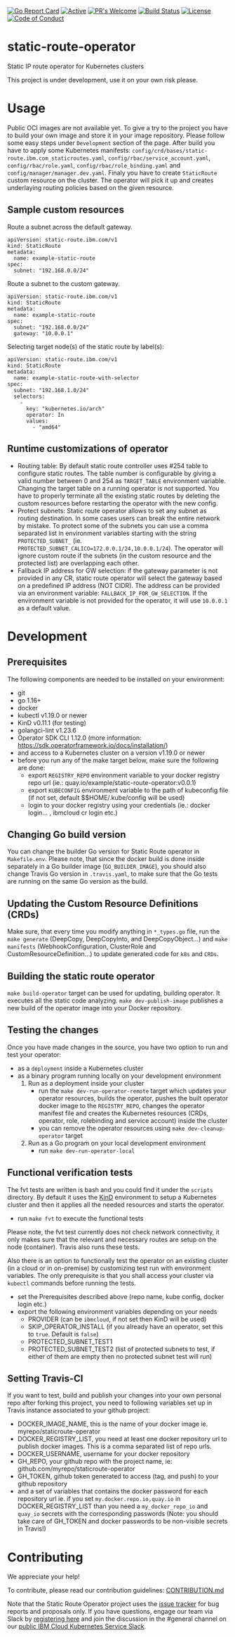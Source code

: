 [![Go Report Card](https://goreportcard.com/badge/github.com/IBM/staticroute-operator)](https://goreportcard.com/report/github.com/IBM/staticroute-operator) [![Active](http://img.shields.io/badge/Status-Active-green.svg)](https://github.com/IBM/staticroute-operator) [![PR's Welcome](https://img.shields.io/badge/PRs-welcome-brightgreen.svg?style=flat)](https://github.com/IBM/staticroute-operator/pulls) [![Build Status](https://travis-ci.com/IBM/staticroute-operator.svg?branch=master)](https://travis-ci.com/IBM/staticroute-operator) [![License](https://img.shields.io/badge/License-Apache%202.0-blue.svg)](https://opensource.org/licenses/Apache-2.0) [![Code of Conduct](https://img.shields.io/badge/code%20of-conduct-ff69b4.svg?style=flat)](https://www.ibm.com/partnerworld/program/code-of-conduct) 

# static-route-operator
Static IP route operator for Kubernetes clusters

This project is under development, use it on your own risk please.

# Usage

Public OCI images are not available yet. To give a try to the project you have to build your own image and store it in your image repository. Please follow some easy steps under `Development` section of the page.
After build you have to apply some Kubernetes manifests: `config/crd/bases/static-route.ibm.com_staticroutes.yaml`, `config/rbac/service_account.yaml`, `config/rbac/role.yaml`, `config/rbac/role_binding.yaml` and `config/manager/manager.dev.yaml`.
Finaly you have to create `StaticRoute` custom resource on the cluster. The operator will pick it up and creates underlaying routing policies based on the given resource.

## Sample custom resources

Route a subnet across the default gateway.
```
apiVersion: static-route.ibm.com/v1
kind: StaticRoute
metadata:
  name: example-static-route
spec:
  subnet: "192.168.0.0/24"
```

Route a subnet to the custom gateway.
```
apiVersion: static-route.ibm.com/v1
kind: StaticRoute
metadata:
  name: example-static-route
spec:
  subnet: "192.168.0.0/24"
  gateway: "10.0.0.1"
```

Selecting target node(s) of the static route by label(s):
```
apiVersion: static-route.ibm.com/v1
kind: StaticRoute
metadata:
  name: example-static-route-with-selector
spec:
  subnet: "192.168.1.0/24"
  selectors:
    -
      key: "kubernetes.io/arch"
      operator: In
      values:
        - "amd64"
```

## Runtime customizations of operator

 * Routing table: By default static route controller uses #254 table to configure static routes. The table number is configurable by giving a valid number between 0 and 254 as `TARGET_TABLE` environment variable. Changing the target table on a running operator is not supported. You have to properly terminate all the existing static routes by deleting the custom resources before restarting the operator with the new config.
 * Protect subnets: Static route operator allows to set any subnet as routing destination. In some cases users can break the entire network by mistake. To protect some of the subnets you can use a comma separated list in environment variables starting with the string `PROTECTED_SUBNET_` (ie. `PROTECTED_SUBNET_CALICO=172.0.0.1/24,10.0.0.1/24`). The operator will ignore custom route if the subnets (in the custom resource and the protected list) are overlapping each other.
 * Fallback IP address for GW selection: if the gateway parameter is not provided in any CR, static route operator will select the gateway based on a predefined IP address (NOT CIDR). The address can be provided via an environment variable: `FALLBACK_IP_FOR_GW_SELECTION`. If the environment variable is not provided for the operator, it will use `10.0.0.1` as a default value.

# Development

## Prerequisites
The following components are needed to be installed on your environment:
  * git
  * go 1.16+
  * docker
  * kubectl v1.19.0 or newer
  * KinD v0.11.1 (for testing)
  * golangci-lint v1.23.6
  * Operator SDK CLI 1.12.0 (more information: https://sdk.operatorframework.io/docs/installation/)
  * and access to a Kubernetes cluster on a version v1.19.0 or newer
  * before you run any of the make target below, make sure the following are done:
    - export `REGISTRY_REPO` environment variable to your docker registry repo url (ie.: quay.io/example/static-route-operator:v0.0.1)
    - export `KUBECONFIG` environment variable to the path of kubeconfig file (if not set, default $$HOME/.kube/config will be used)
    - login to your docker registry using your credentials (ie.: docker login... , ibmcloud cr login etc.)

## Changing Go build version
You can change the builder Go version for Static Route operator in `Makefile.env`. Please note, that since the docker build is done inside separately in a Go builder image (`GO_BUILDER_IMAGE`), you should also change Travis Go version in `.travis.yaml`, to make sure that the Go tests are running on the same Go version as the build.
## Updating the Custom Resource Definitions (CRDs)
Make sure, that every time you modify anything in `*_types.go` file, run the `make generate` (DeepCopy, DeepCopyInto, and DeepCopyObject...) and `make manifests` (WebhookConfiguration, ClusterRole and CustomResourceDefinition...) to update generated code for `k8s` and `CRDs`.

## Building the static route operator
`make build-operator` target can be used for updating, building operator. It executes all the static code analyzing.
`make dev-publish-image` publishes a new build of the operator image into your Docker repository.

## Testing the changes
Once you have made changes in the source, you have two option to run and test your operator:
- as a `deployment` inside a Kubernetes cluster
- as a binary program running locally on your development environment
  1. Run as a deployment inside your cluster
     - run the `make dev-run-operator-remote` target which updates your operator resources, builds the operator, pushes the built operator docker image to the `REGISTRY_REPO`, changes the operator manifest file and creates the Kubernetes resources (CRDs, operator, role, rolebinding and service account) inside the cluster
     - you can remove the operator resources using `make dev-cleanup-operator` target
  2. Run as a Go program on your local development environment
     - run `make dev-run-operator-local`

## Functional verification tests
The fvt tests are written is bash and you could find it under the `scripts` directory. By default it uses the [KinD](https://kind.sigs.k8s.io/docs/user/quick-start/) environment to setup a Kubernetes cluster and then it applies all the needed resources and starts the operator.
  - run `make fvt` to execute the functional tests

Please note, the fvt test currently does not check network connectivity, it only makes sure that the relevant and necessary routes are setup on the node (container). Travis also runs these tests.

Also there is an option to functionally test the operator on an existing cluster (in a cloud or in on-premise) by customizing test run with environment variables. The only prerequisite is that you shall access your cluster via `kubectl` commands before running the tests.
  - set the Prerequisites described above (repo name, kube config, docker login etc.)
  - export the following environment variables depending on your needs
    - PROVIDER (can be `ibmcloud`, if not set then KinD will be used)
    - SKIP_OPERATOR_INSTALL (if you already have an operator, set this to `true`. Default is `false`)
    - PROTECTED_SUBNET_TEST1
    - PROTECTED_SUBNET_TEST2 (list of protected subnets to test, if either of them are empty then no protected subnet test will run)

## Setting Travis-CI
If you want to test, build and publish your changes into your own personal repo after forking this project, you need to following variables set up in Travis instance associated to your github project:
  - DOCKER_IMAGE_NAME, this is the name of your docker image ie. myrepo/staticroute-operator
  - DOCKER_REGISTRY_LIST, you need at least one docker repository url to publish docker images. This is a comma separated list of repo urls.
  - DOCKER_USERNAME, username for your docker repository
  - GH_REPO, your github repo with the project name, ie: github.com/myrepo/staticroute-operator
  - GH_TOKEN, github token generated to access (tag, and push) to your github repository
  - and a set of variables that contains the docker password for each repository url ie. if you set `my.docker.repo.io,quay.io` in DOCKER_REGISTRY_LIST than you need a `my_docker_repo_io` and `quay_io` secrets with the corresponding passwords
  (Note: you should take care of GH_TOKEN and docker passwords to be non-visible secrets in Travis!)

# Contributing

We appreciate your help!

To contribute, please read our contribution guidelines: [CONTRIBUTION.md](CONTRIBUTION.md)

Note that the Static Route Operator project uses the [issue tracker](https://github.com/IBM/staticroute-operator/issues) for bug reports and proposals only. If you have questions, engage our team via Slack by [registering here](https://cloud.ibm.com/kubernetes/slack) and join the discussion in the #general channel on our [public IBM Cloud Kubernetes Service Slack](https://ibm-cloud-success.slack.com/). 
